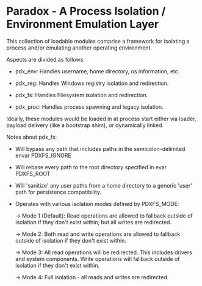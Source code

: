 # Paradox - A Process Isolation / Environment Emulation Layer

This collection of loadable modules comprise a framework for isolating a process and/or emulating another operating environment.

Aspects are divided as follows:

- pdx_env: Handles username, home directory, os information, etc.

- pdx_reg: Handles Windows registry isolation and redirection.

- pdx_fs: Handles Filesystem isolation and redirection.

- pdx_proc: Handles process spawning and legacy isolation.

Ideally, these modules would be loaded in at process start either via loader, payload delivery (like a bootstrap shim), or dynamically linked.

Notes about pdx_fs:
- Will bypass any path that includes paths in the semicolon-delimited envar PDXFS_IGNORE
- Will rebase every path to the root directory specified in evar PDXFS_ROOT
- Will 'sanitize' any user paths from a home directory to a generic 'user' path for persistence compatibility.
- Operates with various isolation modes defined by PDXFS_MODE:
    
    -> Mode 1 (Default): Read operations are allowed to fallback outside of isolation if they don't exist within, but all writes are redirected.
    
    -> Mode 2: Both read and write operations are allowed to fallback outside of isolation if they don't exist within.
    
    -> Mode 3: All read operations will be redirected. This includes drivers and system components. Write operations will fallback outside of isolation if they don't exist within.
    
    -> Mode 4: Full isolation - all reads and writes are redirected.
